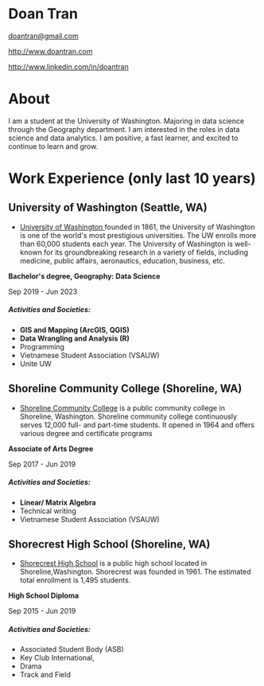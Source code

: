 # Doan Tran

doantran@gmail.com

http://www.doantran.com

http://www.linkedin.com/in/doantran

# About

I am a student at the University of Washington. Majoring in data science through the Geography department. I am interested in the roles in data science and data analytics. I am positive, a fast learner, and excited to continue to learn and grow.


# Work Experience (only last 10 years)

## University of Washington (Seattle, WA)

* [University of Washington ][] founded in 1861, the University of Washington is one of the world's most prestigious universities. The UW enrolls more than 60,000 students each year. The University of Washington is well-known for its groundbreaking research in a variety of fields, including medicine, public affairs, aeronautics, education, business, etc.

**Bachelor's degree, Geography: Data Science** 

Sep 2019 - Jun 2023


##### Activities and Societies:
- **GIS and Mapping (ArcGIS, QGIS)**
- **Data Wrangling and Analysis (R)**
- Programming 
- Vietnamese Student Association (VSAUW)
- Unite UW

## Shoreline Community College (Shoreline, WA)
* [Shoreline Community College][] is a public community college in Shoreline, Washington. Shoreline community college continuously serves 12,000 full- and part-time students. It opened in 1964 and offers various degree and certificate programs

**Associate of Arts Degree** 

Sep 2017 - Jun 2019

##### Activities and Societies:


- **Linear/ Matrix Algebra**
- Technical writing
- Vietnamese Student Association (VSAUW)

## Shorecrest High School (Shoreline, WA)
* [Shorecrest High School][] is a public high school located in Shoreline,Washington. Shorecrest was founded in 1961. The estimated total enrollment is 1,495 students.

**High School Diploma** 

Sep 2015 - Jun 2019

##### Activities and Societies:

- Associated Student Body (ASB)
- Key Club International,
- Drama
- Track and Field



[University of Washington]: https://www.washington.edu/
[Shoreline Community College]: https://www.shoreline.edu/
[Shorecrest High School]: https://www.shorelineschools.org/shorecrest
